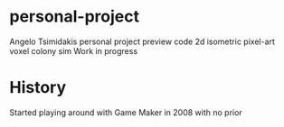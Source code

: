 # personal-project
Angelo Tsimidakis personal project preview code
2d isometric pixel-art voxel colony sim
Work in progress

# History
Started playing around with Game Maker in 2008 with no prior 
